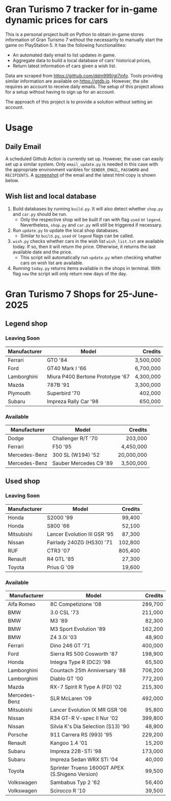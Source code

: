 # Gran Turismo 7 tracker for in-game dynamic prices for cars

This is a personal project built on Python to obtain in-game stores information of Gran Turismo 7 without the necessarity to manually start the game on PlayStation 5. It has the following functionalities:

- An automated daily email to list updates in game.
- Aggregate data to build a local database of cars' historical prices,
- Return latest information of cars given a wish list.

Data are scraped from https://github.com/ddm999/gt7info. Tools providing similar information are available on https://gtdb.io. However, the site requires an account to receive daily emails. The setup of this project allows for a setup without having to sign up for an account.

The approach of this project is to provide a solution without setting an account.

# Usage

## Daily Email

A scheduled Github Action is currently set up. However, the user can easily set up a similar system. Only `email_update.py` is needed in this case with the appropriate environment varibles for `SENDER_EMAIL`, `PASSWORD` and `RECIPIENTS`. A [screenshot](https://raw.githubusercontent.com/marcohoucheng/Gran-Turismo-7-Price-Tracker/main/data/email_screenshot.png) of the email and the latest html copy is shown below.

## Wish list and local database

1. Build databases by running `build.py`. It will also detect whether `shop.py` and `car.py` should be run.
    - Only the respective shop will be built if ran with flag `used` or `legend`. Nevertheless, `shop.py` and `car.py` will still be triggered if necessary.
2. Run `update.py` to update the local shop databases.
    - Similar to `build.py`, `used` or `legend` flags can be called.
3. `wish.py` checks whether cars in the wish list `wish_list.txt` are available today. If so, then it will return the price. Otherwise, it returns the last available date and the price.
    - This script will automatically run `update.py` when checking whather cars on wish list are available.
4. Running `today.py` returns items available in the shops in terminal. With flag `new` the script will only return new days of the day.


# Gran Turismo 7 Shops for 25-June-2025



## Legend shop

### Leaving Soon
 | Manufacturer | Model | Credits |
 | --- | --- | --: |
|Ferrari|GTO '84|3,500,000|
|Ford|GT40 Mark I '66|6,700,000|
|Lamborghini|Miura P400 Bertone Prototype '67|4,300,000|
|Mazda|787B '91|3,300,000|
|Plymouth|Superbird '70|402,000|
|Subaru|Impreza Rally Car '98|650,000|

### Available
 | Manufacturer | Model | Credits |
 | --- | --- | --: |
|Dodge|Challenger R/T '70|203,000|
|Ferrari|F50 '95|4,450,000|
|Mercedes-Benz|300 SL (W194) '52|20,000,000|
|Mercedes-Benz|Sauber Mercedes C9 '89|3,500,000|


## Used shop

### Leaving Soon
 | Manufacturer | Model | Credits |
 | --- | --- | --: |
|Honda|S2000 '99|99,400|
|Honda|S800 '66|52,100|
|Mitsubishi|Lancer Evolution III GSR '95|87,300|
|Nissan|Fairlady 240ZG (HS30) '71|102,800|
|RUF|CTR3 '07|805,400|
|Renault|R4 GTL '85|27,300|
|Toyota|Prius G '09|19,600|

### Available
 | Manufacturer | Model | Credits |
 | --- | --- | --: |
|Alfa Romeo|8C Competizione '08|289,700|
|BMW|3.0 CSL '73|211,000|
|BMW|M3 '89|82,300|
|BMW|M3 Sport Evolution '89|162,200|
|BMW|Z4 3.0i '03|48,900|
|Ferrari|Dino 246 GT '71|400,000|
|Ford|Sierra RS 500 Cosworth '87|198,900|
|Honda|Integra Type R (DC2) '98|65,500|
|Lamborghini|Countach 25th Anniversary '88|706,200|
|Lamborghini|Diablo GT '00|772,200|
|Mazda|RX-7 Spirit R Type A (FD) '02|215,300|
|Mercedes-Benz|SLR McLaren '09|492,000|
|Mitsubishi|Lancer Evolution IX MR GSR '06|95,800|
|Nissan|R34 GT-R V-spec II Nur '02|399,800|
|Nissan|Silvia K's Dia Selection (S13) '90|48,900|
|Porsche|911 Carrera RS (993) '95|229,200|
|Renault|Kangoo 1.4 '01|15,200|
|Subaru|Impreza 22B-STi '98|173,000|
|Subaru|Impreza Sedan WRX STi '04|40,000|
|Toyota|Sprinter Trueno 1600GT APEX (S.Shigeno Version)|99,500|
|Volkswagen|Sambabus Typ 2 '62|56,400|
|Volkswagen|Scirocco R '10|39,500|
